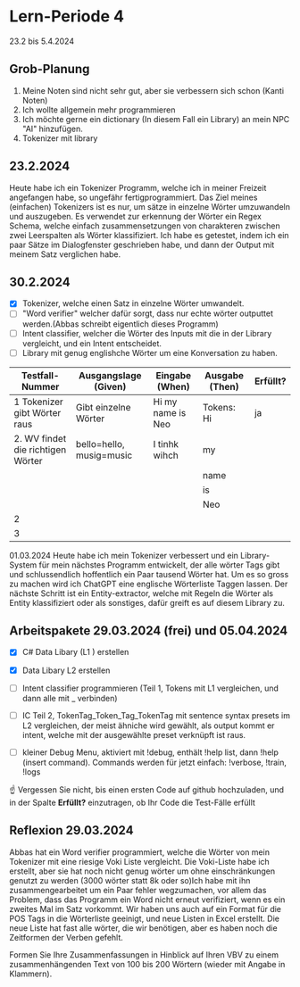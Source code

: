 # Lern-Periode 4

23.2 bis 5.4.2024

## Grob-Planung

1. Meine Noten sind nicht sehr gut, aber sie verbessern sich schon (Kanti Noten)
2. Ich wollte allgemein mehr programmieren
3. Ich möchte gerne ein dictionary (In diesem Fall ein Library) an mein NPC "AI" hinzufügen.
4. Tokenizer mit library

## 23.2.2024

Heute habe ich ein Tokenizer Programm, welche ich in meiner Freizeit angefangen habe, so ungefähr fertigprogrammiert. Das Ziel meines (einfachen) Tokenizers ist es nur, um sätze in einzelne Wörter umzuwandeln und auszugeben.
Es verwendet zur erkennung der Wörter ein Regex Schema, welche einfach zusammensetzungen von charakteren zwischen zwei Leerspalten als Wörter klassifiziert. Ich habe es getestet, indem ich ein paar Sätze im Dialogfenster geschrieben habe, und dann der Output mit meinem Satz verglichen habe.

## 30.2.2024

- [x] Tokenizer, welche einen Satz in einzelne Wörter umwandelt.
- [ ] "Word verifier" welcher dafür sorgt, dass nur echte wörter outputtet werden.(Abbas schreibt eigentlich dieses Programm)
- [ ] Intent classifier, welcher die Wörter des Inputs mit die in der Library vergleicht, und ein Intent entscheidet.
- [ ] Library mit genug englishche Wörter um eine Konversation zu haben.

|      Testfall-Nummer            |      Ausgangslage (Given)   |   Eingabe (When)   |    Ausgabe (Then)       | Erfüllt? |
|      ---------------            |      --------------------   |   --------------   |    --------------       | -------- |
|1 Tokenizer gibt Wörter raus     | Gibt einzelne Wörter        | Hi my name is Neo  |Tokens: Hi               | ja       |
|2. WV findet die richtigen Wörter| bello=hello, musig=music    | I tinhk  wihch     |         my
|                                 |                             |                    |         name
|                                 |                             |                    |         is               
|                                 |                             |                    |         Neo             |          |
|2                                |                             |                    |                         |          |
|3                                |                             |                    |                         |          |

01.03.2024
Heute habe ich mein Tokenizer verbessert und ein Library-System für mein nächstes Programm entwickelt, der alle wörter Tags gibt und schlussendlich hoffentlich ein Paar tausend Wörter hat. Um es so gross zu machen wird ich ChatGPT eine englische Wörterliste Taggen lassen. Der nächste Schritt ist ein Entity-extractor, welche mit Regeln die Wörter als Entity klassifiziert oder als sonstiges, dafür greift es auf diesem Library zu.


## Arbeitspakete 29.03.2024 (frei) und 05.04.2024 

- [x] C# Data Libary (L1 ) erstellen
- [x] Data Libary L2 erstellen
- [ ] Intent classifier programmieren (Teil 1, Tokens mit L1 vergleichen, und dann alle mit _ verbinden)
- [ ] IC Teil 2, TokenTag_Token_Tag_TokenTag mit sentence syntax presets im L2 vergleichen, der meist ähniche wird gewählt, als output kommt er intent, welche mit der ausgewählte preset verknüpft ist raus.
- [ ] kleiner Debug Menu, aktiviert mit !debug, enthält !help list, dann !help (insert command). Commands werden für jetzt einfach: !verbose, !train, !logs


☝️ Vergessen Sie nicht, bis einen ersten Code auf github hochzuladen, und in der Spalte **Erfüllt?** einzutragen, ob Ihr Code die Test-Fälle erfüllt



## Reflexion 29.03.2024
Abbas hat ein Word verifier programmiert, welche die Wörter von mein Tokenizer mit eine riesige Voki Liste vergleicht. Die Voki-Liste habe ich erstellt, aber sie hat noch nicht genug wörter um ohne einschränkungen genutzt zu werden (3000 wörter statt 8k oder so)Ich habe mit ihn zusammengearbeitet um ein Paar fehler wegzumachen, vor allem das Problem, dass das Programm ein Word nicht erneut verifiziert, wenn es ein zweites Mal im Satz vorkommt. Wir haben uns auch auf ein Format für die POS Tags in die Wörterliste geeinigt, und neue Listen in Excel erstellt. Die neue Liste hat fast alle wörter, die wir benötigen, aber es haben noch die Zeitformen der Verben gefehlt. 




Formen Sie Ihre Zusammenfassungen in Hinblick auf Ihren VBV zu einem zusammenhängenden Text von 100 bis 200 Wörtern (wieder mit Angabe in Klammern).

